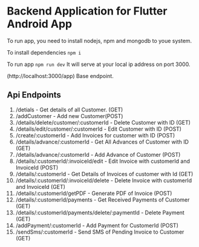 # Backend Application for Flutter Android App

To run app, you need to install nodejs, npm and mongodb to youe system.

To install dependencies 
```npm i```

To run app
```npm run dev``` 
It will serve at your local ip address on port 3000.

(http://localhost:3000/app) Base endpoint.

## Api Endpoints
1. /detials - Get details of all Customer. (GET)
2. /addCustomer - Add new Customer(POST)
3. /details/delete/customer/:customerId - Delete Customer with ID (GET)
4. /details/edit/customer/:customerId - Edit Customer with ID (POST)
5. /create/:customerId - Add Invoices for customer with ID (POST)
6. /details/advance/:customerId - Get All Advances of Customer with ID (GET)
7. /details/advance/:customerId - Add Advance of Customer (POST)
8. /details/:customerId/:invoiceId/edit - Edit Invoice with customerId and InvoiceId (POST)
9. /details/:customerId - Get Details of Invoices of customer with Id (GET)
10. /details/:customerId/:invoiceId/delete - Delete Invoice with customerId and InvoiceId (GET)
11. /details/:customerId/getPDF - Generate PDF of Invoice (POST)
12. /details/:customerId/payments - Get Received Payments of Customer (GET)
13. /details/:customerId/payments/delete/:paymentId -  Delete Payment (GET)
14. /addPayment/:customerId - Add Payment for CustomerId (POST)
15. /sendSms/:customerId -  Send SMS of Pending Invoice to Customer (GET)
